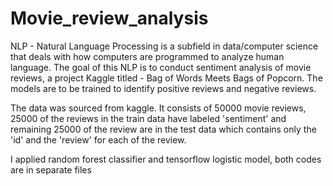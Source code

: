# Movie_review_analysis

NLP - Natural Language Processing is a subfield in data/computer science that deals with how computers are programmed to analyze human language. The goal of this NLP is to conduct sentiment analysis of movie reviews, a project Kaggle titled - Bag of Words Meets Bags of Popcorn. The models are to be trained to identify positive reviews and negative reviews.

The data was sourced from kaggle. It consists of 50000 movie reviews, 25000 of the reviews in the train data have labeled 'sentiment' and remaining 25000 of the review are in the test data which contains only the 'id' and the 'review' for each of the review.

I applied random forest classifier and tensorflow logistic model, both codes are in separate files
